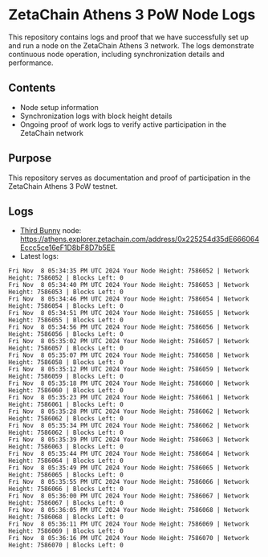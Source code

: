 # ZetaChain Athens 3 PoW Node Logs
This repository contains logs and proof that we have successfully set up and run a node on the ZetaChain Athens 3 network. The logs demonstrate continuous node operation, including synchronization details and performance.

## Contents
- Node setup information
- Synchronization logs with block height details
- Ongoing proof of work logs to verify active participation in the ZetaChain network

## Purpose
This repository serves as documentation and proof of participation in the ZetaChain Athens 3 PoW testnet.

## Logs

- [Third Bunny](https://thirdbunny.xyz/) node: https://athens.explorer.zetachain.com/address/0x225254d35dE666064Eccc5ce16eF1D8bF8D7b5EE
- Latest logs:
```
Fri Nov  8 05:34:35 PM UTC 2024 Your Node Height: 7586052 | Network Height: 7586052 | Blocks Left: 0
Fri Nov  8 05:34:40 PM UTC 2024 Your Node Height: 7586053 | Network Height: 7586053 | Blocks Left: 0
Fri Nov  8 05:34:46 PM UTC 2024 Your Node Height: 7586054 | Network Height: 7586054 | Blocks Left: 0
Fri Nov  8 05:34:51 PM UTC 2024 Your Node Height: 7586055 | Network Height: 7586055 | Blocks Left: 0
Fri Nov  8 05:34:56 PM UTC 2024 Your Node Height: 7586056 | Network Height: 7586056 | Blocks Left: 0
Fri Nov  8 05:35:02 PM UTC 2024 Your Node Height: 7586057 | Network Height: 7586057 | Blocks Left: 0
Fri Nov  8 05:35:07 PM UTC 2024 Your Node Height: 7586058 | Network Height: 7586058 | Blocks Left: 0
Fri Nov  8 05:35:12 PM UTC 2024 Your Node Height: 7586059 | Network Height: 7586059 | Blocks Left: 0
Fri Nov  8 05:35:18 PM UTC 2024 Your Node Height: 7586060 | Network Height: 7586060 | Blocks Left: 0
Fri Nov  8 05:35:23 PM UTC 2024 Your Node Height: 7586061 | Network Height: 7586061 | Blocks Left: 0
Fri Nov  8 05:35:28 PM UTC 2024 Your Node Height: 7586062 | Network Height: 7586062 | Blocks Left: 0
Fri Nov  8 05:35:34 PM UTC 2024 Your Node Height: 7586062 | Network Height: 7586062 | Blocks Left: 0
Fri Nov  8 05:35:39 PM UTC 2024 Your Node Height: 7586063 | Network Height: 7586063 | Blocks Left: 0
Fri Nov  8 05:35:44 PM UTC 2024 Your Node Height: 7586064 | Network Height: 7586064 | Blocks Left: 0
Fri Nov  8 05:35:49 PM UTC 2024 Your Node Height: 7586065 | Network Height: 7586065 | Blocks Left: 0
Fri Nov  8 05:35:55 PM UTC 2024 Your Node Height: 7586066 | Network Height: 7586066 | Blocks Left: 0
Fri Nov  8 05:36:00 PM UTC 2024 Your Node Height: 7586067 | Network Height: 7586067 | Blocks Left: 0
Fri Nov  8 05:36:05 PM UTC 2024 Your Node Height: 7586068 | Network Height: 7586068 | Blocks Left: 0
Fri Nov  8 05:36:11 PM UTC 2024 Your Node Height: 7586069 | Network Height: 7586069 | Blocks Left: 0
Fri Nov  8 05:36:16 PM UTC 2024 Your Node Height: 7586070 | Network Height: 7586070 | Blocks Left: 0
```
